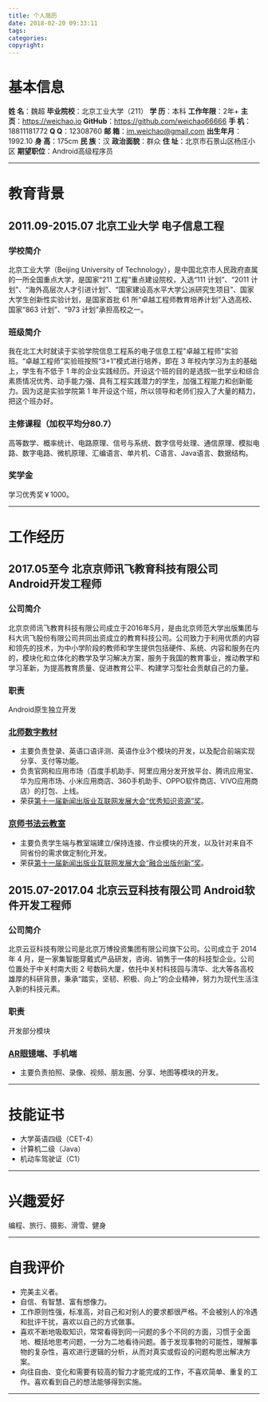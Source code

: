 ```yaml
---
title: 个人简历
date: 2018-02-20 09:33:11
tags: 
categories: 
copyright: 
---
```


# **基本信息**

**姓    名**：魏超
**毕业院校**：北京工业大学（211）
**学    历**：本科
**工作年限**：2年+
**主    页**：https://weichao.io
**GitHub**：https://github.com/weichao66666
**手    机**：18811181772
**Q Q**：12308760
**邮    箱**：im.weichao@gmail.com
**出生年月**：1992.10
**身    高**：175cm
**民    族**：汉
**政治面貌**：群众
**住    址**：北京市石景山区杨庄小区
**期望职位**：Android高级程序员

---

# **教育背景**

## **2011.09-2015.07           北京工业大学                          电子信息工程**
### **学校简介**
北京工业大学（Beijing University of Technology），是中国北京市人民政府直属的一所全国重点大学，是国家“211 工程”重点建设院校，入选“111 计划”、“2011 计划”、“海外高层次人才引进计划”、“国家建设高水平大学公派研究生项目”、国家大学生创新性实验计划，是国家首批 61 所“卓越工程师教育培养计划”入选高校、国家“863 计划”、“973 计划”承担高校之一。
### **班级简介**
我在北工大时就读于实验学院信息工程系的电子信息工程"卓越工程师"实验班。“卓越工程师”实验班按照“3+1”模式进行培养，即在 3 年校内学习为主的基础上，学生有不低于 1 年的企业实践经历。开设这个班的目的是选拔一批学业和综合素质情况优秀、动手能力强、具有工程实践潜力的学生，加强工程能力和创新能力。因为这是实验学院第 1 年开设这个班，所以领导和老师们投入了大量的精力，把这个班办好。
### **主修课程（加权平均分80.7）**
高等数学、概率统计、电路原理、信号与系统、数字信号处理、通信原理、模拟电路、数字电路、微机原理、汇编语言、单片机、C语言、Java语言、数据结构。
### **奖学金**
学习优秀奖￥1000。

---

# **工作经历**

## **2017.05至今               北京京师讯飞教育科技有限公司          Android开发工程师**
### **公司简介**
北京京师讯飞教育科技有限公司成立于2016年5月，是由北京师范大学出版集团与科大讯飞股份有限公司共同出资成立的教育科技公司。公司致力于利用优质的内容和领先的技术，为中小学阶段的教师和学生提供包括硬件、系统、内容和服务在内的，模块化和立体化的教学及学习解决方案，服务于我国的教育事业，推动教学和学习革新，为提高教育质量、促进教育公平、构建学习型社会贡献自己的力量。
### **职责**
Android原生独立开发
### **[北师数字教材](http://www.bsszjc.com/index_new.html "http://www.bsszjc.com/index_new.html")**
* 主要负责登录、英语口语评测、英语作业3个模块的开发，以及配合前端实现分享、支付等功能。
* 负责官网和应用市场（百度手机助手、阿里应用分发开放平台、腾讯应用宝、华为应用市场、小米应用商店、360手机助手、OPPO软件商店、VIVO应用商店）的打包、上线。
* 荣获[第十一届新闻出版业互联网发展大会“优秀知识资源”奖](http://otkw6sse5.bkt.clouddn.com/%E4%B8%AA%E4%BA%BA%E7%AE%80%E5%8E%86%E5%8C%97%E5%B8%88%E6%95%B0%E5%AD%97%E6%95%99%E6%9D%90.jpg)。

### **[京师书法云教室](http://sf.jsxfedu.com/ "http://sf.jsxfedu.com/")**
* 主要负责学生端与教室端建立/保持连接、作业模块的开发，以及针对来自不同省份的需求做定制化开发。
* 荣获[第十一届新闻出版业互联网发展大会“融合出版创新”奖](http://otkw6sse5.bkt.clouddn.com/%E4%B8%AA%E4%BA%BA%E7%AE%80%E5%8E%86%E4%BA%AC%E5%B8%88%E4%B9%A6%E6%B3%95%E4%BA%91%E6%95%99%E5%AE%A4.jpg)。

## **2015.07-2017.04           北京云豆科技有限公司                  Android软件开发工程师**
### **公司简介**
北京云豆科技有限公司是北京万博投资集团有限公司旗下公司。公司成立于 2014 年 4 月，是一家集智能穿戴式产品研发，咨询、销售于一体的科技型企业。公司位置处于中关村南大街 2 号数码大厦，依托中关村科技园与清华、北大等各高校雄厚的科研背景，秉承“踏实，坚韧、积极、向上”的企业精神，努力为现代生活注入新的科技元素。
### **职责**
开发部分模块
### **[AR眼镜](http://otkw6sse5.bkt.clouddn.com/%E4%B8%AA%E4%BA%BA%E7%AE%80%E5%8E%86%E4%BA%91%E8%B1%86%E7%9C%BC%E9%95%9C.jpg)端、手机端**
* 主要负责拍照、录像、视频、朋友圈、分享、地图等模块的开发。

---

# **技能证书**

* 大学英语四级（CET-4）
* 计算机二级（Java）
* 机动车驾驶证（C1）

---

# **兴趣爱好**

编程、旅行、摄影、滑雪、健身

---

# **自我评价**

* 完美主义者。
* 自信、有智慧、富有想像力。 
* 工作原则性强，标准高，对自己和对别人的要求都很严格。不会被别人的冷遇和批评干扰，喜欢以自己的方式做事。 
* 喜欢不断地吸取知识，常常看得到同一问题的多个不同的方面，习惯于全面地、概括地思考问题，一分为二地看待问题。善于发现事物的可能性，理解事物的复杂性，喜欢进行逻辑的分析，从而对真实或假设的问题构思出解决方案。
* 向往自由、变化和需要有较高的智力才能完成的工作，不喜欢简单、重复的工作。喜欢看到自己的想法能够得到实施。

---